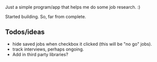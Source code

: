 Just a simple program/app that helps me do some job research. :) 

Started building. So, far from complete.

## Todos/ideas

- hide saved jobs when checkbox it clicked (this will be "no go" jobs).
- track interviews, perhaps ongoing.
- Add in third party libraries? 